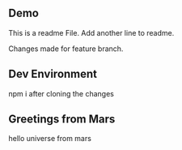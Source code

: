 ## Demo

This is a readme File.
Add another line to readme.

Changes made for feature branch.

## Dev Environment

npm i after cloning the changes

## Greetings from Mars

hello universe from mars
